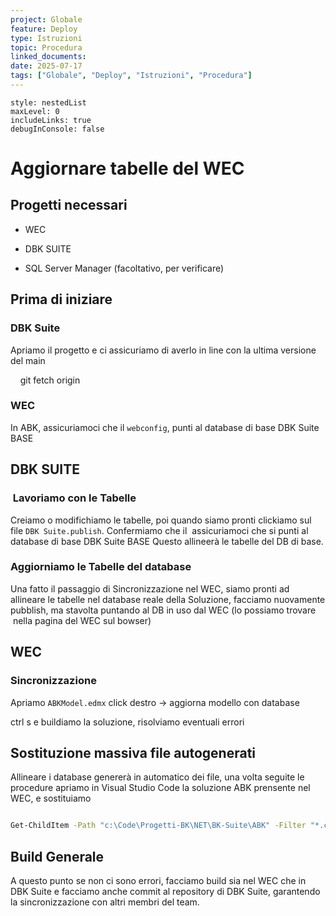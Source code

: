```yaml
---
project: Globale
feature: Deploy
type: Istruzioni
topic: Procedura
linked_documents: 
date: 2025-07-17
tags: ["Globale", "Deploy", "Istruzioni", "Procedura"]
---
```


```table-of-contents
style: nestedList
maxLevel: 0
includeLinks: true
debugInConsole: false
```

  

# Aggiornare tabelle del WEC

## Progetti necessari

- WEC

- DBK SUITE

- SQL Server Manager (facoltativo, per verificare)

## Prima di iniziare
### DBK Suite

Apriamo il progetto e ci assicuriamo di averlo in line con la ultima versione del main

    git fetch origin

### WEC

In ABK, assicuriamoci che il `webconfig`, punti al database di base DBK Suite BASE

## DBK SUITE

###  Lavoriamo con le Tabelle
Creiamo o modifichiamo le tabelle, poi quando siamo pronti clickiamo sul file `DBK Suite.publish`. Confermiamo che il  assicuriamoci che si punti al database di base DBK Suite BASE Questo allineerà le tabelle del DB di base.
### Aggiorniamo le Tabelle del database
Una fatto il passaggio di Sincronizzazione nel WEC, siamo pronti ad allineare le tabelle nel database reale della Soluzione, facciamo nuovamente pubblish, ma stavolta puntando al DB in uso dal WEC (lo possiamo trovare  nella pagina del WEC sul bowser)
## WEC

### Sincronizzazione

Apriamo `ABKModel.edmx` click destro -> aggiorna modello con database

ctrl s e buildiamo la soluzione, risolviamo eventuali errori
## Sostituzione massiva file autogenerati

Allineare i database genererà in automatico dei file, una volta seguite le procedure apriamo in Visual Studio Code la soluzione ABK prensente nel WEC, e sostituiamo

```bash ccp fold title:Sostituzione-Manuale copy

Get-ChildItem -Path "c:\Code\Progetti-BK\NET\BK-Suite\ABK" -Filter "*.cs" | ForEach-Object { $content = Get-Content $_.FullName -Raw; $newContent = $content -replace '(\s*)(\[Newtonsoft\.Json\.JsonIgnore\]\s*)*public virtual ICollection', '$1[Newtonsoft.Json.JsonIgnore] public virtual ICollection'; if ($content -ne $newContent) { Set-Content $_.FullName $newContent -NoNewline; Write-Host "Updated: $($_.Name)" } }

```

  
  

## Build Generale

A questo punto se non ci sono errori, facciamo build sia nel WEC che in DBK Suite e facciamo anche commit al repository di DBK Suite, garantendo la sincronizzazione con altri membri del team. 